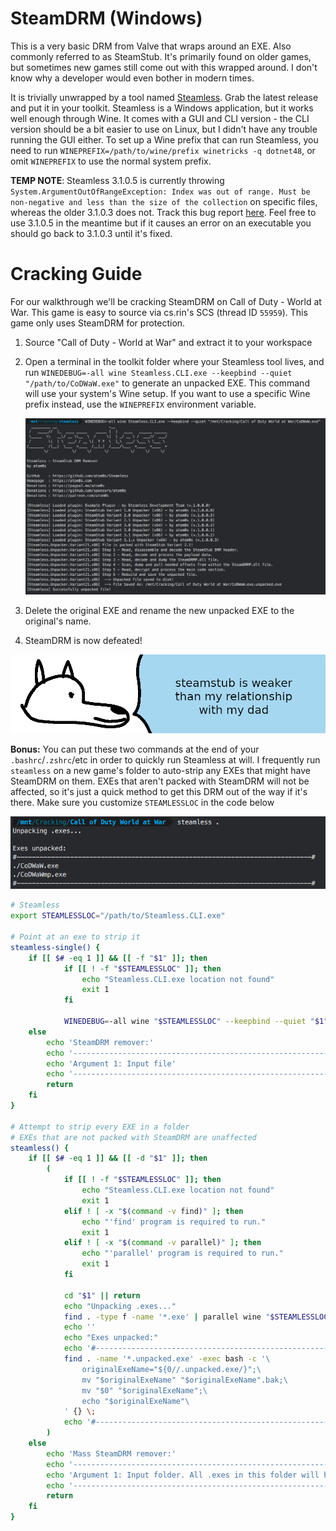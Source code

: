 # **SteamDRM (Windows)**

This is a very basic DRM from Valve that wraps around an EXE. Also commonly referred to as SteamStub. It's primarily found on older games, but sometimes new games still come out with this wrapped around. I don't know why a developer would even bother in modern times.

It is trivially unwrapped by a tool named [Steamless](https://github.com/atom0s/Steamless). Grab the latest release and put it in your toolkit. Steamless is a Windows application, but it works well enough through Wine. It comes with a GUI and CLI version - the CLI version should be a bit easier to use on Linux, but I didn't have any trouble running the GUI either. To set up a Wine prefix that can run Steamless, you need to run `WINEPREFIX=/path/to/wine/prefix winetricks -q dotnet48`, or omit `WINEPREFIX` to use the normal system prefix.

**TEMP NOTE**: Steamless 3.1.0.5 is currently throwing `System.ArgumentOutOfRangeException: Index was out of range. Must be non-negative and less than the size of the collection` on specific files, whereas the older 3.1.0.3 does not. Track this bug report [here](https://github.com/atom0s/Steamless/issues/123). Feel free to use 3.1.0.5 in the meantime but if it causes an error on an executable you should go back to 3.1.0.3 until it's fixed.

# Cracking Guide

For our walkthrough we'll be cracking SteamDRM on Call of Duty - World at War. This game is easy to source via cs.rin's SCS (thread ID `55959`). This game only uses SteamDRM for protection.

1. Source "Call of Duty - World at War" and extract it to your workspace

2. Open a terminal in the toolkit folder where your Steamless tool lives, and run `WINEDEBUG=-all wine Steamless.CLI.exe --keepbind --quiet "/path/to/CoDWaW.exe"` to generate an unpacked EXE. This command will use your system's Wine setup. If you want to use a specific Wine prefix instead, use the `WINEPREFIX` environment variable.

    ![WAW Steamless Run](images/WAW-Steamless.png "Steamless run")

3. Delete the original EXE and rename the new unpacked EXE to the original's name.

4. SteamDRM is now defeated!

![wise yote should call his dad](images/steamstub.png "wise yote should call his dad")

**Bonus:** You can put these two commands at the end of your `.bashrc`/`.zshrc`/etc in order to quickly run Steamless at will. I frequently run `steamless` on a new game's folder to auto-strip any EXEs that might have SteamDRM on them. EXEs that aren't packed with SteamDRM will not be affected, so it's just a quick method to get this DRM out of the way if it's there. Make sure you customize `STEAMLESSLOC` in the code below

![WAW Mass Steamless Run](images/WAW-MassSteamless.png "Mass steamless run")

```bash
# Steamless
export STEAMLESSLOC="/path/to/Steamless.CLI.exe"

# Point at an exe to strip it
steamless-single() {
    if [[ $# -eq 1 ]] && [[ -f "$1" ]]; then
            if [[ ! -f "$STEAMLESSLOC" ]]; then
                echo "Steamless.CLI.exe location not found"
                exit 1
            fi

            WINEDEBUG=-all wine "$STEAMLESSLOC" --keepbind --quiet "$1"
    else
        echo 'SteamDRM remover:'
        echo '-------------------------------------------------------------------------------'
        echo 'Argument 1: Input file'
        echo '-------------------------------------------------------------------------------'
        return
    fi
}

# Attempt to strip every EXE in a folder
# EXEs that are not packed with SteamDRM are unaffected
steamless() {
    if [[ $# -eq 1 ]] && [[ -d "$1" ]]; then
        (
            if [[ ! -f "$STEAMLESSLOC" ]]; then
                echo "Steamless.CLI.exe location not found"
                exit 1
            elif ! [ -x "$(command -v find)" ]; then
                echo "'find' program is required to run."
                exit 1
            elif ! [ -x "$(command -v parallel)" ]; then
                echo "'parallel' program is required to run."
                exit 1
            fi

            cd "$1" || return
            echo "Unpacking .exes..."
            find . -type f -name '*.exe' | parallel wine "$STEAMLESSLOC" --keepbind --quiet {} &> /dev/null
            echo ''
            echo "Exes unpacked:"
            echo '#-----------------------------------------------------------------------------#'
            find . -name '*.unpacked.exe' -exec bash -c '\
                originalExeName="${0//.unpacked.exe/}";\
                mv "$originalExeName" "$originalExeName".bak;\
                mv "$0" "$originalExeName";\
                echo "$originalExeName"\
            ' {} \;
            echo '#-----------------------------------------------------------------------------#'
        )
    else
        echo 'Mass SteamDRM remover:'
        echo '-------------------------------------------------------------------------------'
        echo 'Argument 1: Input folder. All .exes in this folder will have their SteamDRM removed.'
        echo '-------------------------------------------------------------------------------'
        return
    fi
}
```
